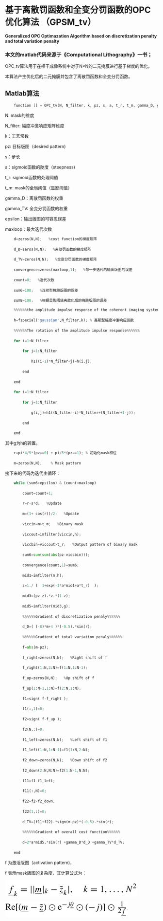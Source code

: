 # 基于离散罚函数和全变分罚函数的OPC优化算法 （GPSM_tv）

**Generalized OPC Optimazation Algorithm based on discretization penalty and total variation penalty**

### 本文的matlab代码来源于《Computational Lithography》一书；

OPC_tv算法用于在相干成像系统中对于N×N的二元掩膜进行基于梯度的优化，

本算法产生优化后的二元掩膜并包含了离散罚函数和全变分罚函数。

## Matlab算法

```python
	function [] = OPC_tv(N, N_filter, k, pz, s, a, t_r, t_m, gamma_D, gamma_TV, epsilon, maxloop);
```
N: mask的维度

N_filter: 幅度冲激响应矩阵维度

k：工艺常数

pz: 目标版图（desired pattern)

s：步长

a：sigmoid函数的陡度（steepness)

t_r: sigmoid函数的处理阈值

t_m: mask的全局阈值（显影阈值）

gamma_D：离散罚函数的权重

gamma_TV: 全变分罚函数的权重

epsilon：输出版图的可容忍误差

maxloop：最大迭代次数

```python
	d=zeros(N,N);   %cost function的梯度矩阵

	d_D=zeros(N,N);   %离散罚函数的梯度矩阵

	d_TV=zeros(N,N);   %全变分罚函数的梯度矩阵

	convergence=zeros(maxloop,1);   %每一步迭代的输出版图的误差

	count=0;   %迭代次数

	sum6=100;   %连续型掩膜版图的误差

	sum8=100;   %根据显影阈值离散化后的掩膜版图的误差
```

```python
	%%%%%%the amplitude impulse response of the coherent imaging system%%%%%%
	
	h=fspecial('gaussian',N_filter,k); % 高斯型幅度冲激响应函数
	
	%%%%%%The rotation of the amplitude impulse response%%%%%%
	
	for i=1:N_filter
		
		for j=1:N_filter
			
			h1((i-1)*N_filter+j)=h(i,j);
		
		end
	
	end
	
	for i=1:N_filter
		
		for j=1:N_filter
			
			g(i,j)=h1((N_filter-i)*N_filter+(N_filter+1-j));
		
		end
	
	end
```

其中g为h的转置。


```python
	r=pi*4/5*(pz==0) + pi/5*(pz==1); % 初始化mask相位

	m=zeros(N,N);    % Mask pattern
```

接下来的代码为迭代主循环：
```python
	while (sum6>epsilon) & (count<maxloop)
	
		count=count+1; 
		
		r=r-s*d;   %Update
		
		m=(1+ cos(r))/2;   %Update
		
		viccin=m>t_m;   %Binary mask
		
		viccout=imfilter(viccin,h);
		
		viccbin=viccout>t_r;   %Output pattern of binary mask
		
		sum6=sum(sum(abs(pz-viccbin)));  
		
		convergence(count,1)=sum6; 

		mid1=imfilter(m,h);
		
		z=1./ (  1+exp(-1*a*mid1+a*t_r)  ); 
		
		mid3=(pz-z).*z.*(1-z);   
		
		mid5=imfilter(mid3,g);

		%%%%%%Gradient of discretization penaly%%%%%%  
		
		d_D=( (-8)*m+4 )*(-0.5).*sin(r);

		%%%%%%Gradient of total variation penaly%%%%%%
		
		f=abs(m-pz);
		
		f_right=zeros(N,N);   %Right shift of f
		
		f_right(1:N,2:N)=f(1:N,1:N-1);
		
		f_up=zeros(N,N);   %Up shift of f
		
		f_up(1:N-1,1:N)=f(2:N,1:N);
		
		f1=sign( f-f_right );
		
		f1(:,1)=0;
		
		f2=sign( f-f_up );
		
		f2(N,:)=0;

		f1_left=zeros(N,N);   %Left shift of f1
		
		f1_left(1:N,1:N-1)=f1(1:N,2:N);
		
		f2_down=zeros(N,N);   %Down shift of f2
		
		f2_down(2:N,N:N)=f2(1:N-1,N:N);
		
		f11=f1-f1_left;
		
		f11(:,N)=0;
		
		f22=f2-f2_down;
		
		f22(1,:)=0;

		d_TV=(f11+f22).*sign(m-pz)*(-0.5).*sin(r);

		%%%%%%Gradient of overall cost function%%%%%%
		
		d=2*a*mid5.*sin(r) +gamma_D*d_D +gamma_TV*d_TV;

	end
```



f 为激活版图（activation pattern)，

f 表示mask版图的复杂度，其计算公式为：

![16fd](https://github.com/zgzym/Computational-Lithography-Book/blob/main/images/16.png)





![22fd](https://github.com/zgzym/Computational-Lithography-Book/blob/main/images/22.png)
